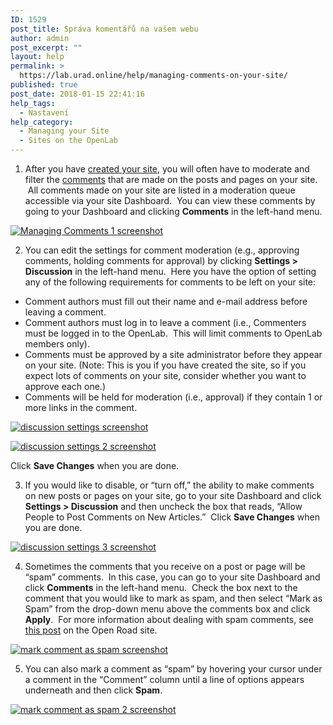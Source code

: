 ```yaml
---
ID: 1529
post_title: Správa komentářů na vašem webu
author: admin
post_excerpt: ""
layout: help
permalink: >
  https://lab.urad.online/help/managing-comments-on-your-site/
published: true
post_date: 2018-01-15 22:41:16
help_tags:
  - Nastavení
help_category:
  - Managing your Site
  - Sites on the OpenLab
---
```

1. After you have <a title="Who can build a Site?" href="https://lab.urad.online/help/who-can-build-a-site/">created your site</a>, you will often have to moderate and filter the <a title="Commenting on a Site" href="https://lab.urad.online/help/commenting-on-a-site/">comments</a> that are made on the posts and pages on your site.  All comments made on your site are listed in a moderation queue accessible via your site Dashboard.  You can view these comments by going to your Dashboard and clicking <strong>Comments</strong> in the left-hand menu.

<a href="https://lab.urad.online/wp-content/uploads/2012/08/Managing_Comments1.png"><img class="alignnone wp-image-3155 size-full" src="https://openlab.citytech.cuny.edu/wp-content/uploads/2012/08/Managing_Comments1.png" alt="Managing Comments 1 screenshot" /></a>

2. You can edit the settings for comment moderation (e.g., approving comments, holding comments for approval) by clicking <strong>Settings &gt; Discussion</strong> in the left-hand menu.  Here you have the option of setting any of the following requirements for comments to be left on your site:
<ul>
 	<li>Comment authors must fill out their name and e-mail address before leaving a comment.</li>
 	<li>Comment authors must log in to leave a comment (i.e., Commenters must be logged in to the OpenLab.  This will limit comments to OpenLab members only).</li>
 	<li>Comments must be approved by a site administrator before they appear on your site. (Note: This is you if you have created the site, so if you expect lots of comments on your site, consider whether you want to approve each one.)</li>
 	<li>Comments will be held for moderation (i.e., approval) if they contain 1 or more links in the comment.</li>
</ul>
<a href="https://lab.urad.online/wp-content/uploads/2012/08/Managing_Comments2.png"><img class="alignnone wp-image-3156 size-full" src="https://openlab.citytech.cuny.edu/wp-content/uploads/2012/08/Managing_Comments2.png" alt="discussion settings screenshot" /></a>

<a href="https://lab.urad.online/wp-content/uploads/2012/08/Managing_Comments3.png"><img class="alignnone wp-image-3157 size-full" src="https://openlab.citytech.cuny.edu/wp-content/uploads/2012/08/Managing_Comments3.png" alt="discussion settings 2 screenshot" /></a>

Click <strong>Save Changes</strong> when you are done.

3. If you would like to disable, or “turn off,” the ability to make comments on new posts or pages on your site, go to your site Dashboard and click<strong> Settings &gt; Discussion</strong> and then uncheck the box that reads, “Allow People to Post Comments on New Articles.”  Click <strong>Save Changes</strong> when you are done.

<a href="https://lab.urad.online/wp-content/uploads/2012/08/Managing_Comments4.png"><img class="alignnone wp-image-3158 size-full" src="https://openlab.citytech.cuny.edu/wp-content/uploads/2012/08/Managing_Comments4.png" alt="discussion settings 3 screenshot" /></a>

4. Sometimes the comments that you receive on a post or page will be “spam” comments.  In this case, you can go to your site Dashboard and click <strong>Comments</strong> in the left-hand menu.  Check the box next to the comment that you would like to mark as spam, and then select “Mark as Spam” from the drop-down menu above the comments box and click <strong>Apply</strong>.  For more information about dealing with spam comments, see <a href="https://lab.urad.online/openroad/2012/07/09/this-week-in-the-openlab-july-10th-edition" target="_blank" rel="noopener">this post</a> on the Open Road site.

<a href="https://lab.urad.online/wp-content/uploads/2012/08/Managing_Comments5.png"><img class="alignnone wp-image-3159 size-full" src="https://openlab.citytech.cuny.edu/wp-content/uploads/2012/08/Managing_Comments5.png" alt="mark comment as spam screenshot" /></a>

5. You can also mark a comment as “spam” by hovering your cursor under a comment in the “Comment” column until a line of options appears underneath and then click <strong>Spam</strong>.

<a href="https://lab.urad.online/wp-content/uploads/2012/08/Managing_Comments6.png"><img class="alignnone wp-image-3160 size-full" title="Managing_Comments6" src="https://openlab.citytech.cuny.edu/wp-content/uploads/2012/08/Managing_Comments6.png" alt="mark comment as spam 2 screenshot" /></a>
